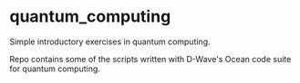 # quantum_computing
Simple introductory exercises in quantum computing.

Repo contains some of the scripts written with D-Wave's Ocean code suite for quantum computing.
